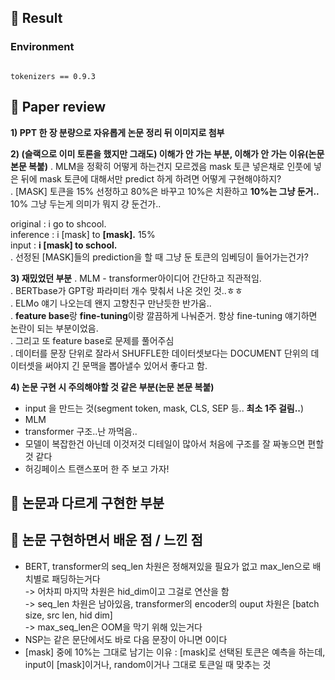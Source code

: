 ## 🤗 Result
### Environment
```

tokenizers == 0.9.3
```

## 🤔 Paper review
**1) PPT 한 장 분량으로 자유롭게 논문 정리 뒤 이미지로 첨부**


**2) (슬랙으로 이미 토론을 했지만 그래도) 이해가 안 가는 부분, 이해가 안 가는 이유(논문 본문 복붙)**
. MLM을 정확히 어떻게 하는건지 모르겠음 mask 토큰 넣은채로 인풋에 넣은 뒤에 mask 토큰에 대해서만 predict 하게 하려면 어떻게 구현해야하지?<br>
. [MASK] 토큰을 15% 선정하고 80%은 바꾸고 10%은 치환하고 **10%는 그냥 둔거..** 10% 그냥 두는게 의미가 뭐지 걍 둔건가..<BR>

original :    i go to shcool.<BR>
inference :    i [mask] to **[mask].** 15%<BR>
input :        **i [mask] to school.**<BR>
. 선정된 [MASK]들의 prediction을 할 때 그냥 둔 토큰의 임베딩이 들어가는건가?

**3) 재밌었던 부분**
. MLM - transformer아이디어 간단하고 직관적임. <BR>
. BERTbase가 GPT랑 파라미터 개수 맞춰서 나온 것인 것..ㅎㅎ<BR>
. ELMo 얘기 나오는데 왠지 고향친구 만난듯한 반가움..<BR>
. **feature base**랑 **fine-tuning**이랑 깔끔하게 나눠준거. 항상 fine-tuning 얘기하면 논란이 되는 부분이었음.<BR>
. 그리고 또 feature base로 문제를 풀어주심<BR>
. 데이터를 문장 단위로 잘라서 SHUFFLE한 데이터셋보다는 DOCUMENT 단위의 데이터셋을 써야지 긴 문맥을 뽑아낼수 있어서 좋다고 함.<BR>
  
**4) 논문 구현 시 주의해야할 것 같은 부분(논문 본문 복붙)**<BR>
- input 을 만드는 것(segment token, mask, CLS, SEP 등.. **최소 1주 걸림..**)
- MLM 
- transformer 구조..난 까먹음..
- 모델이 복잡한건 아닌데 이것저것 디테일이 많아서 처음에 구조를 잘 짜놓으면 편할것 같다
- 허깅페이스 트랜스포머 한 주 보고 가자!

## 🤫 논문과 다르게 구현한 부분

## 🤭 논문 구현하면서 배운 점 / 느낀 점
 
- BERT, transformer의 seq_len 차원은 정해져있을 필요가 없고 max_len으로 배치별로 패딩하는거다<br>
  -> 어차피 마지막 차원은 hid_dim이고 그걸로 연산을 함<br>
  -> seq_len 차원은 남아있음, transformer의 encoder의 ouput 차원은 [batch size, src len, hid dim]<br>
  -> max_seq_len은 OOM을 막기 위해 있는거다<br>
- NSP는 같은 문단에서도 바로 다음 문장이 아니면 0이다 
- [mask] 중에 10%는 그대로 남기는 이유 : [mask]로 선택된 토큰은 예측을 하는데, input이 [mask]이거나, random이거나 그대로 토큰일 때 맞추는 것
  

